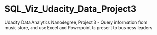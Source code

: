 # SQL_Viz_Udacity_Data_Project3
Udacity Data Analytics Nanodegree, Project 3 - Query information from music store, and use Excel and Powerpoint to present to business leaders
